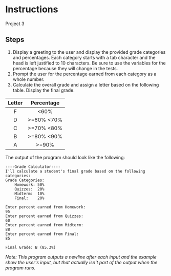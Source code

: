 # Instructions
Project 3

## Steps
1. Display a greeting to the user and display the provided grade categories and percentages. Each category starts with a tab character and the head is left justified to 10 characters. Be sure to use the variables for the percentage because they will change in the tests.
2. Prompt the user for the percentage earned from each category as a whole number.
3. Calculate the overall grade and assign a letter based on the following table. Display the final grade.

Letter | Percentage
 :--: | :--:
F | <60%
D | >=60% <70%
C | >=70% <80%
B | >=80% <90%
A | >=90%

The output of the program should look like the following:
```
----Grade Calculator----
I'll calculate a student's final grade based on the following categories:
Grade Categories:
	Homework: 50%
	Quizzes:  20%
	Midterm:  10%
	Final:    20%

Enter percent earned from Homework:
95
Enter percent earned from Quizzes:
60
Enter percent earned from Midterm:
88
Enter percent earned from Final:
85

Final Grade: B (85.3%)
```
*Note: This program outputs a newline after each input and the example show the user's input, but that actually isn't part of the output when the program runs.*
